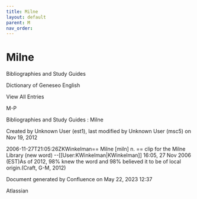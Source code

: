 ```yaml
---
title: Milne
layout: default
parent: M
nav_order:
---
```


# Milne

Bibliographies and Study Guides

Dictionary of Geneseo English

View All Entries

M-P

Bibliographies and Study Guides : Milne

Created by  Unknown User (est1), last modified by  Unknown User (msc5) on Nov 19, 2012

2006-11-27T21:05:26ZKWinkelman== Milne [miln] n. == clip for the Milne Library (new word) --[[User:KWinkelman|KWinkelman]] 16:05, 27 Nov 2006 (EST)As of 2012, 98% knew the word and 98% believed it to be of local origin.(Craft, G-M, 2012)

Document generated by Confluence on May 22, 2023 12:37

Atlassian
